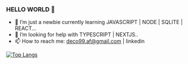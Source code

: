 ### HELLO WORLD 👋

- 🌱 I’m just a newbie currently learning JAVASCRIPT | NODE | SQLITE | REACT...
- 🤔 I’m looking for help with TYPESCRIPT | NEXTJS..
- 📫 How to reach me: deco99.af@gmail.com | linkedin


[![Top Langs](https://github-readme-stats.vercel.app/api/top-langs/?username=andredefreitas&layout=compact)](https://github.com/andredefreitas/github-readme-stats)

